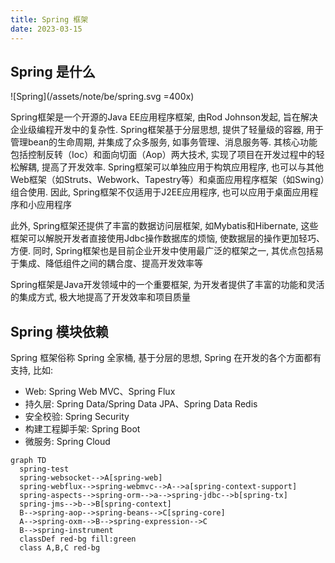 ```yaml
---
title: Spring 框架
date: 2023-03-15
---
```


## Spring 是什么

![Spring](/assets/note/be/spring.svg =400x)

Spring框架是一个开源的Java EE应用程序框架, 由Rod Johnson发起, 旨在解决企业级编程开发中的复杂性. Spring框架基于分层思想, 提供了轻量级的容器, 用于管理bean的生命周期, 并集成了众多服务, 如事务管理、消息服务等. 其核心功能包括控制反转（Ioc）和面向切面（Aop）两大技术, 实现了项目在开发过程中的轻松解耦, 提高了开发效率. Spring框架可以单独应用于构筑应用程序, 也可以与其他Web框架（如Struts、Webwork、Tapestry等）和桌面应用程序框架（如Swing）组合使用. 因此, Spring框架不仅适用于J2EE应用程序, 也可以应用于桌面应用程序和小应用程序

此外, Spring框架还提供了丰富的数据访问层框架, 如Mybatis和Hibernate, 这些框架可以解脱开发者直接使用Jdbc操作数据库的烦恼, 使数据层的操作更加轻巧、方便. 同时, Spring框架也是目前企业开发中使用最广泛的框架之一, 其优点包括易于集成、降低组件之间的耦合度、提高开发效率等

Spring框架是Java开发领域中的一个重要框架, 为开发者提供了丰富的功能和灵活的集成方式, 极大地提高了开发效率和项目质量

## Spring 模块依赖

Spring 框架俗称 Spring 全家桶, 基于分层的思想, Spring 在开发的各个方面都有支持, 比如:

- Web: Spring Web MVC、Spring Flux
- 持久层: Spring Data/Spring Data JPA、Spring Data Redis
- 安全校验: Spring Security
- 构建工程脚手架: Spring Boot
- 微服务: Spring Cloud

```mermaid
graph TD
  spring-test
  spring-websocket-->A[spring-web]
  spring-webflux-->spring-webmvc-->A-->a[spring-context-support]
  spring-aspects-->spring-orm-->a-->spring-jdbc-->b[spring-tx]
  spring-jms-->b-->B[spring-context]
  B-->spring-aop-->spring-beans-->C[spring-core]
  A-->spring-oxm-->B-->spring-expression-->C
  B-->spring-instrument
  classDef red-bg fill:green
  class A,B,C red-bg
```
